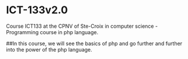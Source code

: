 # ICT-133v2.0
Course ICT133 at the CPNV of Ste-Croix in computer science - Programming course in php language.

##In this course, we will see the basics of php and go further and further into the power of the php language.
